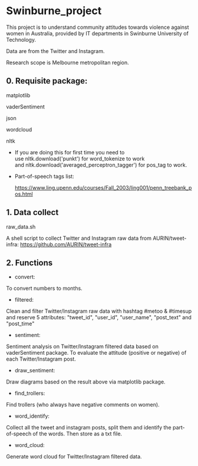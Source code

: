 # Swinburne_project

This project is to understand community attitudes towards violence against women in Australia, provided by IT departments in Swinburne University of Technology.

Data are from the Twitter and Instagram.

Research scope is Melbourne metropolitan region.

## 0. Requisite package:
matplotlib

vaderSentiment

json

wordcloud

nltk

* If you are doing this for first time you need to use nltk.download('punkt') for word_tokenize to work and nltk.download('averaged_perceptron_tagger') for pos_tag to work. 

* Part-of-speech tags list:

   https://www.ling.upenn.edu/courses/Fall_2003/ling001/penn_treebank_pos.html

## 1. Data collect

raw_data.sh

A shell script to collect Twitter and Instagram raw data from AURIN/tweet-infra:
https://github.com/AURIN/tweet-infra


## 2. Functions
* convert:

To convert numbers to months.

* filtered:

Clean and filter Twitter/Instagram raw data with hashtag #metoo & #timesup and reserve 5 attributes:
"tweet_id", "user_id", "user_name", "post_text" and "post_time"

* sentiment:

Sentiment analysis on Twitter/Instagram filtered data based on vaderSentiment package.
To evaluate the attitude (positive or negative) of each Twitter/Instagram post.

* draw_sentiment:

Draw diagrams based on the result above via matplotlib package.

* find_trollers:

Find trollers (who always have negative comments on women).

* word_identify:

Collect all the tweet and instagram posts, split them and identify the part-of-speech of the words. 
Then store as a txt file.

* word_cloud:

Generate word cloud for Twitter/Instagram filtered data. 

